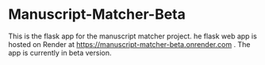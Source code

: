 # Manuscript-Matcher-Beta

This is the flask app for the manuscript matcher project. he flask web app is hosted on Render at https://manuscript-matcher-beta.onrender.com . The app is currently in beta version.